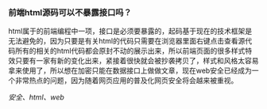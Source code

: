 ### 前端html源码可以不暴露接口吗？

html属于的前端编程中一项，接口是必须要暴露的，起码基于现在的技术框架是无法避免的，因为只要是有关html的代码只需要在浏览器里面右键点击查看源代码所有的相关的html代码都会原封不动的展示出来，所以前端页面的很多样式特效只要有一家有新的变化出来，紧接着很快就会被抄袭拷贝了，样式和风格太容易拿来使用了，所以想在加密只能在数据接口上做做文章，现在web安全已经成为一个非常热点的问题，因为随着网页应用的普及化网页安全将会越来被重视。

*安全、html、web*